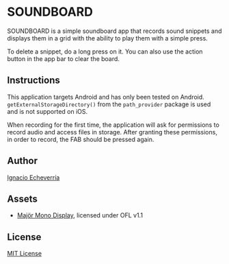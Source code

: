 # SOUNDBOARD

SOUNDBOARD is a simple soundboard app that records sound snippets and displays them in a grid with the ability to play them with a simple press.

To delete a snippet, do a long press on it. You can also use the action button in the app bar to clear the board.

## Instructions

This application targets Android and has only been tested on Android.
`getExternalStorageDirectory()` from the `path_provider` package is used and is not supported on iOS.

When recording for the first time, the application will ask for permissions to record audio and access files in storage.
After granting these permissions, in order to record, the FAB should be pressed again.

## Author

[Ignacio Echeverría](https://github.com/ignaeche)

## Assets

* [Majör Mono Display](https://fonts.google.com/specimen/Major+Mono+Display), licensed under OFL v1.1

## License

[MIT License](LICENSE)